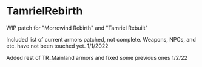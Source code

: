 # TamrielRebirth
WIP patch for "Morrowind Rebirth" and "Tamriel Rebuilt"

Included list of current armors patched, not complete. Weapons, NPCs, and etc. have not been touched yet. 1/1/2022

Added rest of TR_Mainland armors and fixed some previous ones 1/2/22
